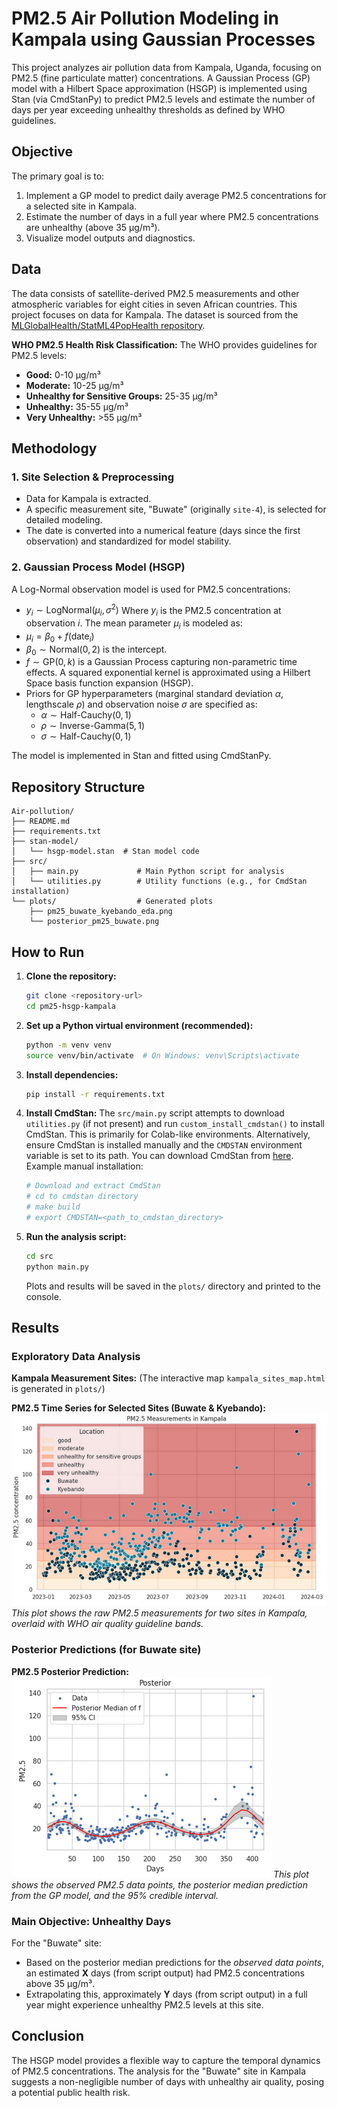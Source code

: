 # PM2.5 Air Pollution Modeling in Kampala using Gaussian Processes

This project analyzes air pollution data from Kampala, Uganda, focusing on PM2.5 (fine particulate matter) concentrations. A Gaussian Process (GP) model with a Hilbert Space approximation (HSGP) is implemented using Stan (via CmdStanPy) to predict PM2.5 levels and estimate the number of days per year exceeding unhealthy thresholds as defined by WHO guidelines.

## Objective

The primary goal is to:
1.  Implement a GP model to predict daily average PM2.5 concentrations for a selected site in Kampala.
2.  Estimate the number of days in a full year where PM2.5 concentrations are unhealthy (above 35 µg/m³).
3.  Visualize model outputs and diagnostics.

## Data

The data consists of satellite-derived PM2.5 measurements and other atmospheric variables for eight cities in seven African countries. This project focuses on data for Kampala. The dataset is sourced from the [MLGlobalHealth/StatML4PopHealth repository](https://github.com/MLGlobalHealth/StatML4PopHealth/blob/main/data/sentinel_5p_particulate_matter.csv).

**WHO PM2.5 Health Risk Classification:**
The WHO provides guidelines for PM2.5 levels:
- **Good:** 0-10 µg/m³
- **Moderate:** 10-25 µg/m³
- **Unhealthy for Sensitive Groups:** 25-35 µg/m³
- **Unhealthy:** 35-55 µg/m³
- **Very Unhealthy:** >55 µg/m³

## Methodology

### 1. Site Selection & Preprocessing
- Data for Kampala is extracted.
- A specific measurement site, "Buwate" (originally `site-4`), is selected for detailed modeling.
- The date is converted into a numerical feature (days since the first observation) and standardized for model stability.

### 2. Gaussian Process Model (HSGP)
A Log-Normal observation model is used for PM2.5 concentrations:
- $y_i \sim \text{LogNormal}(\mu_i, \sigma^2)$
Where $y_i$ is the PM2.5 concentration at observation $i$.
The mean parameter $\mu_i$ is modeled as:
- $\mu_i = \beta_0 + f(\text{date}_i)$
- $\beta_0 \sim \text{Normal}(0, 2)$ is the intercept.
- $f \sim \text{GP}(0, k)$ is a Gaussian Process capturing non-parametric time effects. A squared exponential kernel is approximated using a Hilbert Space basis function expansion (HSGP).
- Priors for GP hyperparameters (marginal standard deviation $\alpha$, lengthscale $\rho$) and observation noise $\sigma$ are specified as:
    - $\alpha \sim \text{Half-Cauchy}(0, 1)$
    - $\rho \sim \text{Inverse-Gamma}(5, 1)$
    - $\sigma \sim \text{Half-Cauchy}(0, 1)$

The model is implemented in Stan and fitted using CmdStanPy.

## Repository Structure

```
Air-pollution/
├── README.md
├── requirements.txt
├── stan-model/
│   └── hsgp-model.stan  # Stan model code
├── src/
│   ├── main.py             # Main Python script for analysis
│   └── utilities.py        # Utility functions (e.g., for CmdStan installation)
└── plots/                  # Generated plots
    ├── pm25_buwate_kyebando_eda.png
    └── posterior_pm25_buwate.png
```

## How to Run

1.  **Clone the repository:**
    ```bash
    git clone <repository-url>
    cd pm25-hsgp-kampala
    ```

2.  **Set up a Python virtual environment (recommended):**
    ```bash
    python -m venv venv
    source venv/bin/activate  # On Windows: venv\Scripts\activate
    ```

3.  **Install dependencies:**
    ```bash
    pip install -r requirements.txt
    ```

4.  **Install CmdStan:**
    The `src/main.py` script attempts to download `utilities.py` (if not present) and run `custom_install_cmdstan()` to install CmdStan. This is primarily for Colab-like environments.
    Alternatively, ensure CmdStan is installed manually and the `CMDSTAN` environment variable is set to its path. You can download CmdStan from [here](https://mc-stan.org/users/interfaces/cmdstan).
    Example manual installation:
    ```bash
    # Download and extract CmdStan
    # cd to cmdstan directory
    # make build
    # export CMDSTAN=<path_to_cmdstan_directory>
    ```

5.  **Run the analysis script:**
    ```bash
    cd src
    python main.py
    ```
    Plots and results will be saved in the `plots/` directory and printed to the console.

## Results

### Exploratory Data Analysis

**Kampala Measurement Sites:**
(The interactive map `kampala_sites_map.html` is generated in `plots/`)

**PM2.5 Time Series for Selected Sites (Buwate & Kyebando):**
![PM2.5 EDA Plot](plots/pm25_buwate_kyebando_eda.png)
*This plot shows the raw PM2.5 measurements for two sites in Kampala, overlaid with WHO air quality guideline bands.*

### Posterior Predictions (for Buwate site)

**PM2.5 Posterior Prediction:**
![Posterior PM2.5 Prediction for Buwate](plots/posterior_pm25_buwate.png)
*This plot shows the observed PM2.5 data points, the posterior median prediction from the GP model, and the 95% credible interval.*

### Main Objective: Unhealthy Days
For the "Buwate" site:
- Based on the posterior median predictions for the *observed data points*, an estimated **X** days (from script output) had PM2.5 concentrations above 35 µg/m³.
- Extrapolating this, approximately **Y** days (from script output) in a full year might experience unhealthy PM2.5 levels at this site.


## Conclusion

The HSGP model provides a flexible way to capture the temporal dynamics of PM2.5 concentrations. The analysis for the "Buwate" site in Kampala suggests a non-negligible number of days with unhealthy air quality, posing a potential public health risk.
